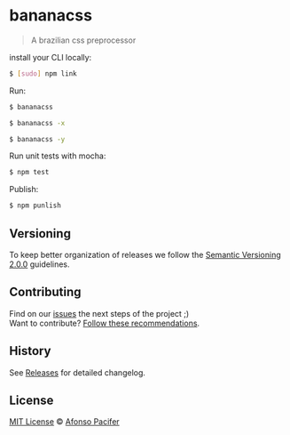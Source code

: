 # bananacss

> A brazilian css preprocessor

install your CLI locally:

```sh
$ [sudo] npm link
```

Run:

```sh
$ bananacss
```

```sh
$ bananacss -x
```

```sh
$ bananacss -y
```

Run unit tests with mocha:

```sh
$ npm test
```

Publish:

```sh
$ npm punlish
```

## Versioning

To keep better organization of releases we follow the [Semantic Versioning 2.0.0](http://semver.org/) guidelines.

## Contributing

Find on our [issues](https://github.com/afonsopacifer/bananacss/issues/) the next steps of the project ;)
<br>
Want to contribute? [Follow these recommendations](https://github.com/afonsopacifer/bananacss/blob/master/CONTRIBUTING.md).

## History

See [Releases](https://github.com/afonsopacifer/bananacss/releases) for detailed changelog.

## License

[MIT License](https://github.com/afonsopacifer/bananacss/blob/master/LICENSE.md) © [Afonso Pacifer](http://afonsopacifer.com/)

